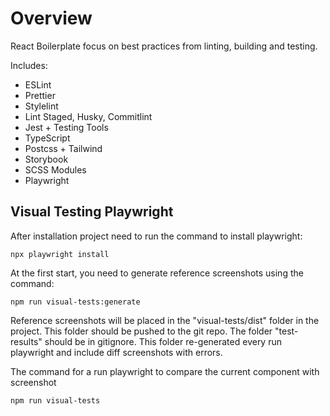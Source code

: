 # Overview

React Boilerplate focus on best practices from linting, building and testing.

Includes:

- ESLint
- Prettier
- Stylelint
- Lint Staged, Husky, Commitlint
- Jest + Testing Tools
- TypeScript
- Postcss + Tailwind
- Storybook
- SCSS Modules
- Playwright

## Visual Testing Playwright

After installation project need to run the command to install playwright:

```shell
npx playwright install
```

At the first start, you need to generate reference screenshots using the command:

```shell
npm run visual-tests:generate
```

Reference screenshots will be placed in the "visual-tests/dist" folder in the project. This folder should be pushed to the git repo.
The folder "test-results" should be in gitignore. This folder re-generated every run playwright and include diff screenshots with errors.

The command for a run playwright to compare the current component with screenshot

```shell
npm run visual-tests
```
